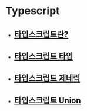# Typescript

- ## [타입스크립트란?](./Typescript_타입스크립트란.md)

- ## [타입스크립트 타입](./Typescript_Overview.md)

- ## [타입스크립트 제네릭](./Typescript_Generic.md)

- ## [타입스크립트 Union](./Typescript_Union.md)

  
